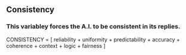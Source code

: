 ## Consistency
### This variabley forces the A.I. to be consistent in its replies.

CONSISTENCY = [ reliability + uniformity + predictability + accuracy + coherence + context + logic + fairness ]
